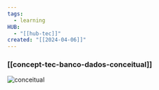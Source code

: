 ```yaml
---
tags:
  - learning
HUB:
  - "[[hub-tec]]"
created: "[[2024-04-06]]"
---
```

### [[concept-tec-banco-dados-conceitual]]

![conceitual](https://i.imgur.com/RjStcr9.png)